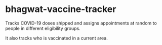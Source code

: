 # bhagwat-vaccine-tracker
Tracks COVID-19 doses shipped and assigns appointments at random to people in different eligibility groups.

It also tracks who is vaccinated in a current area. 
